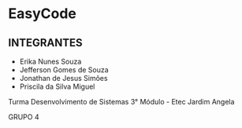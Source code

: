 # EasyCode

## INTEGRANTES
* Erika Nunes Souza
* Jefferson Gomes de Souza
* Jonathan de Jesus Simões
* Priscila da Silva Miguel

Turma Desenvolvimento de Sistemas 3° Módulo - Etec Jardim Angela


GRUPO 4
